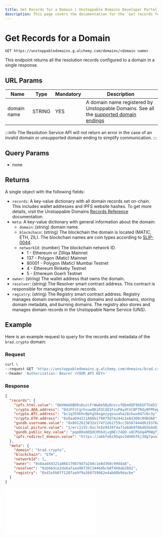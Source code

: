 ```yaml
---
title: Get Records for a Domain | Unstoppable Domains Developer Portal
description: This page covers the documentation for the `Get records for a domain` endpoint.
---
```


# Get Records for a Domain

```
GET https://unstoppabledomains.g.alchemy.com/domains/<domain name>
```

This endpoint returns all the resolution records configured to a domain in a single response.

## URL Params

| Name | Type | Mandatory | Description |
| - | - | - | - |
| domain name | STRING | YES | A domain name registered by Unstoppable Domains. See all the [supported domain endings](../overview.md#supported-domains-endings) |

:::info
The Resolution Service API will not return an error in the case of an invalid domain or unsupported domain ending to simplify communication.
:::

## Query Params

* none

## Returns

A single object with the following fields:

* `records`: A key-value dictionary with all domain records set on-chain. This includes wallet addresses and IPFS website hashes. To get more details, visit the Unstoppable Domains [Records Reference](../../records-reference.md) documentation.
* `meta`: A key-value dictionary with general information about the domain:
    * `domain`: (string) domain name.
    * `blockchain`: (string) The blockchain the domain is located (MATIC, ETH, ZIL). The blockchain names are coin types according to [SLIP-0044](https://github.com/satoshilabs/slips/blob/master/slip-0044.md).
    * `networkId`: (number) The blockchain network ID.
        * 1 - Ethereum or Zilliqa Mainnet
        * 137 - Polygon (Matic) Mainnet
        * 80001 - Polygon (Matic) Mumbai Testnet
        * 4 - Ethereum Rinkeby Testnet
        * 5 - Ethereum Goerli Testnet
* `owner`: (string) The wallet address that owns the domain.
* `resolver`: (string) The Resolver smart contract address. This contract is responsible for managing domain records.
* `registry`: (string) The Registry smart contract address. Registry manages domain ownership, minting domains and subdomains, storing domain metadata, and burning domains. The registry also stores and manages domain records in the Unstoppable Name Service (UNS).

## Example

Here is an example request to query for the records and metadata of the `brad.crypto` domain:

### Request

```bash
curl \
--request GET 'https://unstoppabledomains.g.alchemy.com/domains/brad.crypto' \
--header 'Authorization: Bearer <YOUR API KEY>'
```

### Response

```json
{
  "records": {
    "ipfs.html.value": "QmVHmG6BDRsDuzcFrWw6m5ByDnzcvfQbmdQF9bbSFTUeD1",
    "crypto.ADA.address": "DdzFFzCqrhsuwQKiR3CdQ1FzuPAydtVCBFTRdy9FPKepAHEoXCee2qrio975M4cEbqYwZBsWJTNyrJ8NLJmAReSwAakQEHWBEd2HvSS7",
    "crypto.BTC.address": "bc1q359khn0phg58xgezyqsuuaha28zkwx047c0c3y",
    "crypto.ETH.address": "0x8aaD44321A86b170879d7A244c1e8d360c99DdA8",
    "gundb.username.value": "0x8912623832e174f2eb1f59cc3b587444d619376ad5bf10070e937e0dc22b9ffb2e3ae059e6ebf729f87746b2f71e5d88ec99c1fb3c7c49b8617e2520d474c48e1c",
    "social.picture.value": "1/erc1155:0xc7e5e9434f4a71e6db978bd65b4d61d3593e5f27/14317",
    "gundb.public_key.value": "pqeBHabDQdCHhbdivgNEc74QO-x8CPGXq4PKWgfIzhY.7WJR5cZFuSyh1bFwx0GWzjmrim0T5Y6Bp0SSK0im3nI",
    "ipfs.redirect_domain.value": "https://abbfe6z95qov3d40hf6j30g7auo7afhp.mypinata.cloud/ipfs/Qme54oEzRkgooJbCDr78vzKAWcv6DDEZqRhhDyDtzgrZP6"
  },
  "meta": {
    "domain": "brad.crypto",
    "blockchain": "ETH",
    "networkId": 1,
    "owner": "0x8aad44321a86b170879d7a244c1e8d360c99dda8",
    "resolver": "0xb66dce2da6afaaa98f2013446dbcb0f4b0ab2842",
    "registry": "0xd1e5b0ff1287aa9f9a268759062e4ab08b9dacbe"
  }
}
```

<embed src="/snippets/_discord.md" />
